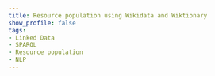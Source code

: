 ```yaml
---
title: Resource population using Wikidata and Wiktionary
show_profile: false
tags:
- Linked Data
- SPARQL
- Resource population
- NLP
---
```

